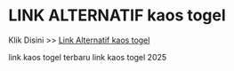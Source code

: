 # LINK ALTERNATIF kaos togel

Klik Disini >> <a href="https://linksto.pages.dev/">Link Alternatif kaos togel </a>

link kaos togel terbaru
link kaos togel 2025